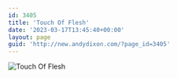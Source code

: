 ```yaml
---
id: 3405
title: 'Touch Of Flesh'
date: '2023-03-17T13:45:40+00:00'
layout: page
guid: 'http://new.andydixon.com/?page_id=3405'
---
```


![Touch Of Flesh](https://i0.wp.com/assets.g8x2.ldn.idrivee2-23.com/posters/Touch%20Of%20Flesh%2001.jpg?w=1200&ssl=1 "Touch Of Flesh")